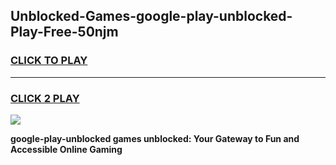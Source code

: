 
## Unblocked-Games-google-play-unblocked-Play-Free-50njm
<h3>
<a href="https://premium76.site?title=google-play-unblocked&ref=23A">CLICK TO PLAY</a></h3>
<hr>

<h3>
<a href="https://premium76.site?title=google-play-unblocked&ref=23A">CLICK 2 PLAY</a>
  
</h3>

<a href="https://premium76.site?title=google-play-unblocked&ref=23A"><img src="https://clearcache.store/games.png"></a>


**google-play-unblocked games unblocked: Your Gateway to Fun and Accessible Online Gaming**
